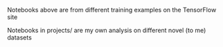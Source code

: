 Notebooks above are from different training examples on the TensorFlow site

Notebooks in projects/ are my own analysis on different novel (to me) datasets
